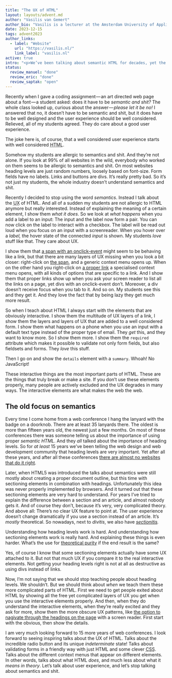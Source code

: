 ```yaml
---
title: "The UX of HTML"
layout: layouts/advent.md
author: "Vasilis van Gemert"
author_bio: "Vasilis is a lecturer at the Amsterdam University of Applied Sciences. Here he teaches the next generation of digital product designers about the web. He believes that universities should research important topics that “the industry” tends to ignore. That’s why he teaches about desiging for accessibility (and about CSS, which can use more love as well)."
date: 2023-12-15
tags: advent2023
author_links:
  - label: "Website"
    url: "https://vasilis.nl/"
    link_label: "vasilis.nl"
active: true
intro: "<p>We’ve been talking about semantic HTML for decades, yet the HTML on all websites is still a mess. Maybe if we start talking about the user experience of HTML designers and developers will get enthusiastic.</p>"
status:
  review_manuel: "done"
  review_eric: "done"
  review_saptak: "open"
---
```

<!-- Manuel: Thanks a lot. I really enjoyed your post and I like your approach. Although I can see that there will be many people who won't agree with you, I found the underlying message very inspiring! -->

<!-- Eric: Big fan of your work, Vasilis. This was a pleasure to review. -->

Recently when I gave a coding assignment — an art directed web page about a font — a student asked: does it have to be *semantic and shit?* The whole class looked up, curious about the answer — *please let it be no!* I answered that no, it doesn’t have to be semantic and shit, but it does have to be well designed and the user experience should be well considered. Relieved, all of my students agreed. They do care about a good user experience.

The joke here is, of course, that a well considered user experience starts with well considered <abbr title="HyperText Markup Language">HTML</abbr>.

<!-- Eric: Can we remove the `title` attribute and go with the "HyperText Markup Language (<abbr>HTML</abbr>)" pattern instead? -->

Somehow my students are allergic to semantics and shit. And they’re not alone. If you look at 99% of all websites in the wild, everybody who worked on them seems to be allergic to semantics and shit. On most websites heading levels are just random numbers, loosely based on font-size. Form fields have no labels. Links and buttons are divs. It’s really pretty bad. So it’s not just my students, the whole industry doesn’t understand semantics and shit.

<!-- Manuel: "If you look at 99% of all websites in the wild, everybody who worked on them seems to be allergic to semantics and shit." <- people won't like that sentence but it works for me because it's obvious that it's there to underline the bad situation of the quality of website in general. also, you're linking the webaim 1 million report several times, where the number of erroneous site is close to 99. -->

Recently I decided to stop using the word *semantics*. Instead I talk about the <abbr title="User eXperience">UX</abbr> of <abbr>HTML</abbr>. And all of a sudden my students are not allergic to <abbr>HTML</abbr> anymore but really interested. Instead of explaining the meaning of a certain element, I show them *what it does*. So we look at *what happens* when you add a label to an input: The input and the label now form a pair. You can now click on the label to interact with a checkbox. The label will be read out loud when you focus on an input with a screenreader. When you hover over a *label,* the hover state of the connected *input* is shown. My students *love* stuff like that. They care about <abbr>UX</abbr>. 

I show them that <span onclick="window.location.href='https://developer.mozilla.org/en-US/docs/Web/HTML/Element/span'" style="text-decoration: underline">a span with an onclick-event</span> might seem to be behaving like a link, but that there are many layers of <abbr>UX</abbr> missing when you look a bit closer: right-click on <span onclick="window.location.href='https://developer.mozilla.org/en-US/docs/Web/HTML/Element/span'" style="text-decoration: underline">the span</span>, and a generic context menu opens up. When on the other hand you right-click on <a href="https://developer.mozilla.org/en-US/docs/Web/HTML/Element/a">a proper link</a> a specialised context menu opens, with all kinds of options that are specific to a link. And I show them that proper links show up when you ask your screen reader to list all the links on a page, yet divs with an onclick-event don’t. Moreover, a div doesn’t receive focus when you tab to it. And so on. My students see this and they get it. And they love the fact that by being lazy they get much more result.

So when I teach about <abbr>HTML</abbr> I always start with the elements that are obviously interactive. I show them the multitude of <abbr>UX</abbr> layers of a link, I show them the layers and layers of <abbr>UX</abbr> that are added to a well considered form. I show them what happens on a phone when you use an input with a default text type instead of the proper type of email. They *get* this, and they want to know more. So I show them more. I show them the `required` attribute which makes it possible to validate not only form fields, but also fieldsets and forms. They *love* this stuff. 

Then I go on and show the `details` element with a `summary`. Whoah! No JavaScript! 

<!-- 
  Eric: Curious, and not sure if this is an actionable comment: What about the nitty-gritty of details/summary screen reader support of details/summary through the lens of the UX of HTML? Roughly speaking, there's this path of awareness:

  1. I learned that HTML exists.
  2. I learned how HTML is written.
  3. I learned that HTML elements have user-facing benefits when applied properly.
  4. I learned that HTML elements also have user-facing benefits with forms of technology I'm likely not familiar with (screen readers).
  5. I learned that some forms of technology don't support the user-facing benefits in the same way (details/summary arrow being announced as a triangle).
  6. I learned that alternate HTML declarations work better (ARIA disclosure pattern).
-->

These interactive things are the most important parts of <abbr>HTML</abbr>. These are the things that truly break or make a site. If you don’t use these elements properly, many people are actively excluded and the <abbr>UX</abbr> degrades in many ways. The interactive elements are what makes the web the web. 

<!-- Eric: I really enjoyed the flipping of "make or break" to "break or make". -->

## The old focus on semantics

Every time I come home from a web conference I hang the lanyard with the badge on a doorknob. There are at least 35 lanyards there. The oldest is more than fifteen years old, the newest just a few months. On most of these conferences there was someone telling us about the importance of using proper *semantic <abbr>HTML</abbr>*. And they *all* talked about the importance of heading levels. So for *at least* 15 years we’ve been telling the web design and web development community that heading levels are very important. Yet after all these years, and after all these conferences [there are almost no websites that do it right](https://webaim.org/projects/million/#headings). 

Later, when <abbr>HTML</abbr>5 was introduced the talks about semantics were still mostly about creating a proper document outline, but this time with sectioning elements in combination with headings. Unfortunately this idea was never properly implemented by browsers. And it turned out that these sectioning elements are very hard to understand. For years I’ve tried to explain the difference between a section and an article, and almost nobody gets it. And of course they don’t, because it’s very, very complicated theory. And above all: There’s no clear <abbr>UX</abbr> feature to point at. The user experience doesn’t change dramatically if you use a section instead of an article. It’s *mostly* theoretical. So nowadays, next to *divitis*, we also have *[sectionitis](https://www.reddit.com/r/web_design/comments/1it5aa/is_sectionitis_the_new_divitis/).* 

<!-- Manuel: 
1. "very, very complicated theory" <- please consider linking to this extensive post about the difference: https://www.smashingmagazine.com/2022/07/article-section-elements-accessibility/
2. "There’s no clear UX feature to point at" <- Not really true because if you give a section an accessible name via aria-label or aria-labelleby you're turning it into a landmark. -->

Understanding how heading levels work is hard. And understanding how sectioning elements work is really hard. And explaining these things is even harder. What’s the use for [theoretical purity](https://www.w3.org/TR/HTML-design-principles/#priority-of-constituencies) if the end result is the same?

<!-- You've touched on a really interesting point here, where we can reflect the Priority of Constituencies back at its creators. I'm not sure if it's in the scope of this post specifically, but what do you do when users, authors, implementors, and likely specifiers are all aligned in confusion because of this complication? -->

Yes, of course I know that some sectioning elements actually have some <abbr>UX</abbr> attached to it. But not that much <abbr>UX</abbr> if you compare it to the real interactive elements. Not getting your heading levels right is not at all as destructive as using divs instead of links. 

<!-- Eric: Not sure if we need "of course", in that the reader does not know you. -->

Now, I’m not saying that we should stop teaching people about heading levels. We shouldn’t. But we should think about *when* we teach them these more complicated parts of <abbr>HTML</abbr>. First we need to get people exited about <abbr>HTML</abbr> by showing all the free yet complicated layers of <abbr>UX</abbr> you get when you use the interactive elements properly. And then, when they do understand the interactive elements, when they’re really excited and they ask for more, show them the more obscure <abbr>UX</abbr> patterns, like [the option to nagivate through the headings on the page](https://webaim.org/projects/screenreadersurvey9/#finding) with a screen reader. First start with the obvious, then show the details.

I am very much looking forward to 15 more years of web conferences. I look forward to seeing inspiring talks about the <abbr>UX</abbr> of <abbr>HTML</abbr>. Talks about the incredible radio button and its unique *indeterminate* state! Talks about validating forms in a friendly way with just <abbr>HTML</abbr> and some clever <abbr title="Cascading StyleSheets">CSS</abbr>. Talks about the different context menus that appear on different elements. In other words, talks about what <abbr>HTML</abbr> *does*, and much less about what it *means in theory*. Let’s talk about user experience, and let’s stop talking about semantics and shit.

<!-- Manuel: "radio button and its unique *indeterminate* state" <- first of all. I didn't know that the indeterminate also applies to radios. TIL, thanks. second, aren't checkboxes the much cooler and more obvious example for the indeterminate state?  -->

<!-- Manuel: "Let’s talk about user experience, and let’s stop talking about semantics and shit" <- 
As a teacher, I absolutely agree. This way of approaching code quality, UX and accessibility will much better resonate with students who're just getting starting with web dev and it will also make accessibility tangiable and approachable.
As someone who's concerened about inaccessibility of the web and the lack of competance in our industry to build inclusive sites, I'm afraid that putting semantics - and with it accessibility - completely under the roof of UX, decreases its importance and contributes to its invisibility. talking about UX and not about inclusion or disability may eventually put the focus even more on the alleged majority -->

<!-- Eric: Another thought that I'm unsure if is in the scope of this post or not: Taking a full four years of university classes to get a web job is still somewhat of a rarity in the parts of the industry I'm familiar with. How can we extend the teaching of the user-facing benefits to people who don't enter into the industry through an academic pathway? -->
